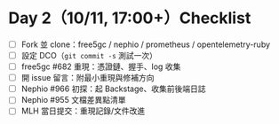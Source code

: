 # Day 2（10/11, 17:00+）Checklist
- [ ] Fork 並 clone：free5gc / nephio / prometheus / opentelemetry-ruby
- [ ] 設定 DCO（`git commit -s` 測試一次）
- [ ] free5gc #682 重現：憑證鏈、握手、log 收集
- [ ] 開 issue 留言：附最小重現與修補方向
- [ ] Nephio #966 初探：起 Backstage、收集前後端日誌
- [ ] Nephio #955 文檔差異點清單
- [ ] MLH 當日提交：重現記錄/文件改進
